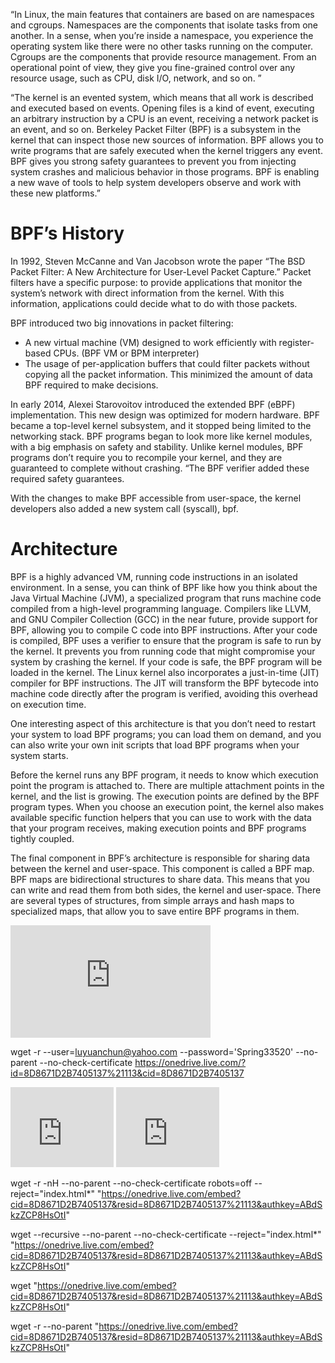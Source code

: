 
“In Linux, the main features that containers are based on are namespaces and cgroups. Namespaces are the components that isolate tasks from one another. In a sense, when you’re inside a namespace, you experience the operating system like there were no other tasks running on the computer. Cgroups are the components that provide resource management. From an operational point of view, they give you fine-grained control over any resource usage, such as CPU, disk I/O, network, and so on. ”

“The kernel is an evented system, which means that all work is described and executed based on events. Opening files is a kind of event, executing an arbitrary instruction by a CPU is an event, receiving a network packet is an event, and so on. Berkeley Packet Filter (BPF) is a subsystem in the kernel that can inspect those new sources of information. BPF allows you to write programs that are safely executed when the kernel triggers any event. BPF gives you strong safety guarantees to prevent you from injecting system crashes and malicious behavior in those programs. BPF is enabling a new wave of tools to help system developers observe and work with these new platforms.”

# BPF’s History

In 1992, Steven McCanne and Van Jacobson wrote the paper “The BSD Packet Filter: A New Architecture for User-Level Packet Capture.” 
Packet filters have a specific purpose: to provide applications that monitor the system’s network with direct information from the kernel. With this information, applications could decide what to do with those packets. 

BPF introduced two big innovations in packet filtering:
- A new virtual machine (VM) designed to work efficiently with register-based CPUs. (BPF VM or BPM interpreter)
- The usage of per-application buffers that could filter packets without copying all the packet information. This minimized the amount of data BPF required to make decisions.

In early 2014, Alexei Starovoitov introduced the extended BPF (eBPF) implementation. This new design was optimized for modern hardware.
BPF became a top-level kernel subsystem, and it stopped being limited to the networking stack. BPF programs began to look more like kernel modules, with a big emphasis on safety and stability. Unlike kernel modules, BPF programs don’t require you to recompile your kernel, and they are guaranteed to complete without crashing.
“The BPF verifier added these required safety guarantees.

With the changes to make BPF accessible from user-space, the kernel developers also added a new system call (syscall), bpf. 

# Architecture

BPF is a highly advanced VM, running code instructions in an isolated environment. In a sense, you can think of BPF like how you think about the Java Virtual Machine (JVM), a specialized program that runs machine code compiled from a high-level programming language. Compilers like LLVM, and GNU Compiler Collection (GCC) in the near future, provide support for BPF, allowing you to compile C code into BPF instructions. After your code is compiled, BPF uses a verifier to ensure that the program is safe to run by the kernel. It prevents you from running code that might compromise your system by crashing the kernel. If your code is safe, the BPF program will be loaded in the kernel. The Linux kernel also incorporates a just-in-time (JIT) compiler for BPF instructions. The JIT will transform the BPF bytecode into machine code directly after the program is verified, avoiding this overhead on execution time.

One interesting aspect of this architecture is that you don’t need to restart your system to load BPF programs; you can load them on demand, and you can also write your own init scripts that load BPF programs when your system starts.

Before the kernel runs any BPF program, it needs to know which execution point the program is attached to. There are multiple attachment points in the kernel, and the list is growing. The execution points are defined by the BPF program types. When you choose an execution point, the kernel also makes available specific function helpers that you can use to work with the data that your program receives, making execution points and BPF programs tightly coupled.

The final component in BPF’s architecture is responsible for sharing data between the kernel and user-space. This component is called a BPF map. BPF maps are bidirectional structures to share data. This means that you can write and read them from both sides, the kernel and user-space. There are several types of structures, from simple arrays and hash maps to specialized maps, that allow you to save entire BPF programs in them.
<iframe src="https://onedrive.live.com/downlad?cid=8D8671D2B7405137&resid=8D8671D2B7405137%21521&authkey=AKm2HmnfSZIs6cE" width="320" height="180" frameborder="0" scrolling="no" allowfullscreen></iframe>


wget -r --user=luyuanchun@yahoo.com --password='Spring33520' --no-parent --no-check-certificate  https://onedrive.live.com/?id=8D8671D2B7405137%21113&cid=8D8671D2B7405137

<iframe src="https://onedrive.live.com/embed?cid=8D8671D2B7405137&resid=8D8671D2B7405137%21113&authkey=ABdSkzZCP8HsOtI" width="165" height="128" frameborder="0" scrolling="no"></iframe>

<iframe src="https://onedrive.live.com/embed?cid=8D8671D2B7405137&resid=8D8671D2B7405137%21113&authkey=ABdSkzZCP8HsOtI" width="165" height="128" frameborder="0" scrolling="no"></iframe>

wget -r -nH --no-parent --no-check-certificate robots=off --reject="index.html*" "https://onedrive.live.com/embed?cid=8D8671D2B7405137&resid=8D8671D2B7405137%21113&authkey=ABdSkzZCP8HsOtI"

wget --recursive --no-parent --no-check-certificate --reject="index.html*" "https://onedrive.live.com/embed?cid=8D8671D2B7405137&resid=8D8671D2B7405137%21113&authkey=ABdSkzZCP8HsOtI"

wget  "https://onedrive.live.com/embed?cid=8D8671D2B7405137&resid=8D8671D2B7405137%21113&authkey=ABdSkzZCP8HsOtI"

wget  -r --no-parent "https://onedrive.live.com/embed?cid=8D8671D2B7405137&resid=8D8671D2B7405137%21113&authkey=ABdSkzZCP8HsOtI"